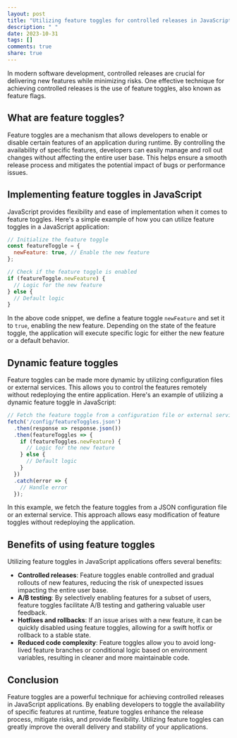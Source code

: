 ```yaml
---
layout: post
title: "Utilizing feature toggles for controlled releases in JavaScript applications"
description: " "
date: 2023-10-31
tags: []
comments: true
share: true
---
```


In modern software development, controlled releases are crucial for delivering new features while minimizing risks. One effective technique for achieving controlled releases is the use of feature toggles, also known as feature flags.

## What are feature toggles?

Feature toggles are a mechanism that allows developers to enable or disable certain features of an application during runtime. By controlling the availability of specific features, developers can easily manage and roll out changes without affecting the entire user base. This helps ensure a smooth release process and mitigates the potential impact of bugs or performance issues.

## Implementing feature toggles in JavaScript

JavaScript provides flexibility and ease of implementation when it comes to feature toggles. Here's a simple example of how you can utilize feature toggles in a JavaScript application:

```javascript
// Initialize the feature toggle
const featureToggle = {
  newFeature: true, // Enable the new feature
};

// Check if the feature toggle is enabled
if (featureToggle.newFeature) {
  // Logic for the new feature
} else {
  // Default logic
}
```

In the above code snippet, we define a feature toggle `newFeature` and set it to `true`, enabling the new feature. Depending on the state of the feature toggle, the application will execute specific logic for either the new feature or a default behavior.

## Dynamic feature toggles

Feature toggles can be made more dynamic by utilizing configuration files or external services. This allows you to control the features remotely without redeploying the entire application. Here's an example of utilizing a dynamic feature toggle in JavaScript:

```javascript
// Fetch the feature toggle from a configuration file or external service
fetch('/config/featureToggles.json')
  .then(response => response.json())
  .then(featureToggles => {
    if (featureToggles.newFeature) {
      // Logic for the new feature
    } else {
      // Default logic
    }
  })
  .catch(error => {
    // Handle error
  });
```

In this example, we fetch the feature toggles from a JSON configuration file or an external service. This approach allows easy modification of feature toggles without redeploying the application.

## Benefits of using feature toggles

Utilizing feature toggles in JavaScript applications offers several benefits:

- **Controlled releases**: Feature toggles enable controlled and gradual rollouts of new features, reducing the risk of unexpected issues impacting the entire user base.
- **A/B testing**: By selectively enabling features for a subset of users, feature toggles facilitate A/B testing and gathering valuable user feedback.
- **Hotfixes and rollbacks**: If an issue arises with a new feature, it can be quickly disabled using feature toggles, allowing for a swift hotfix or rollback to a stable state.
- **Reduced code complexity**: Feature toggles allow you to avoid long-lived feature branches or conditional logic based on environment variables, resulting in cleaner and more maintainable code.

## Conclusion

Feature toggles are a powerful technique for achieving controlled releases in JavaScript applications. By enabling developers to toggle the availability of specific features at runtime, feature toggles enhance the release process, mitigate risks, and provide flexibility. Utilizing feature toggles can greatly improve the overall delivery and stability of your applications.